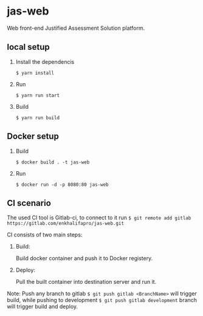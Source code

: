 # jas-web
Web front-end Justified Assessment Solution platform.

## local setup
1. Install the dependencis

    ```$ yarn install```
2. Run

    ```$ yarn run start```
3. Build

    ```$ yarn run build```

## Docker setup
1. Build

    ```$ docker build . -t jas-web```

2. Run

    ```$ docker run -d -p 8080:80 jas-web```

## CI scenario
  The used CI tool is Gitlab-ci, to connect to it run `$ git remote add gitlab https://gitlab.com/enkhalifapro/jas-web.git `

  CI consists of two main steps:

  1. Build:

      Build docker container and push it to Docker registery.

  2. Deploy:

      Pull the built container into destination server and run it.

Note: Push any branch to gitlab `$ git push gitlab <BranchName>` will trigger build, while pushing to development `$ git push gitlab development` branch will trigger build and deploy.
